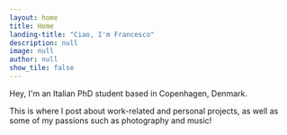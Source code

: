 ```yaml
---
layout: home
title: Home
landing-title: "Ciao, I'm Francesco"
description: null
image: null
author: null
show_tile: false
---
```


<p>Hey, I'm an Italian PhD student based in Copenhagen, Denmark.<p>

<p>This is where I post about work-related and personal projects, as well as some of my passions such as photography and music!</p>
